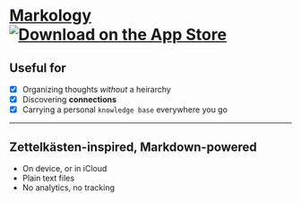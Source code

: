 # [Markology](https://idk.club/markology) [![Download on the App Store](https://tools.applemediaservices.com/api/badges/download-on-the-app-store/black/en-US)](https://apps.apple.com/us/app/markology/id1553649446)

## Useful for

- [x] Organizing thoughts *without* a heirarchy
- [x] Discovering **connections**
- [x] Carrying a personal `knowledge base` everywhere you go

---

## Zettelkästen-inspired, Markdown-powered

- On device, or in iCloud
- Plain text files
- No analytics, no tracking
